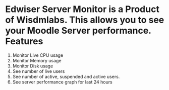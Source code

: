 Edwiser Server Monitor is a Product of Wisdmlabs.
This allows you to see your Moodle Server performance.
Features
========
1. Monitor Live CPU usage
2. Monitor Memory usage
3. Monitor Disk usage
4. See number of live users
5. See number of active, suspended and active users.
6. See server performance graph for last 24 hours